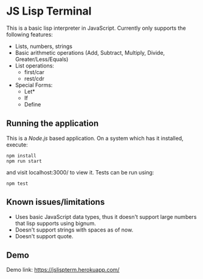 # JS Lisp Terminal
This is a basic lisp interpreter in JavaScript. Currently only supports the following features:

* Lists, numbers, strings
* Basic arithmetic operations (Add, Subtract, Multiply, Divide, Greater/Less/Equals)
* List operations:
    * first/car
    * rest/cdr
* Special Forms:
    * Let*
    * If
    * Define

## Running the application
This is a *Node.js* based application. On a system which has it installed, execute:
```
npm install
npm run start
```
and visit localhost:3000/ to view it.
Tests can be run using:
```
npm test
```
## Known issues/limitations

* Uses basic JavaScript data types, thus it doesn't support large numbers that lisp supports using bignum.
* Doesn't support strings with spaces as of now.
* Doesn't support quote.

## Demo
Demo link: https://jslispterm.herokuapp.com/
